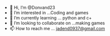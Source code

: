 - 👋 Hi, I’m @Donvand23
- 👀 I’m interested in ...Coding and games
- 🌱 I’m currently learning ... python and c+
- 💞️ I’m looking to collaborate on ...making games
- 📫 How to reach me ... jadend0937@gmail.com

<!---
Donvand23/Donvand23 is a ✨ special ✨ repository because its `README.md` (this file) appears on your GitHub profile.
You can click the Preview link to take a look at your changes.
--->
